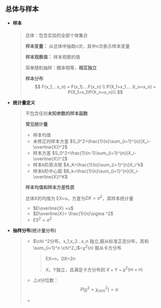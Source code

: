 ## 总体与样本

- #### **样本**

  > 总体：包含实验的全部个体集合
  >
  > **样本变量：** 从总体中抽取n次，其中n次表示样本变量
  >
  > **样本观察值：** 样本观察的值
  >
  > 简单随机抽样：概率相等，**相互独立**
  >
  > **样本分布**
  > $$
  > F(x_1,...x_n) = F(x_1)....F(x_n) \\
  >  P(X_1=x_1.....X_n=x_n) = P(X_1=x_1)P(X_n=x_n)\\
  > $$

- **统计量定义**

  > 不包含任何**未知参数的样本函数**
  >
  > 
  >
  > **常见统计量**
  >
  > - 样本均值
  > - 未修正的样本方差        $S_0^2=\frac{1}{n}\sum_{i=1}^{n}(X_i-\overline{X})^2$
  > - 样本方差    $S_0^2=\frac{1}{n-1}\sum_{i=1}^{n}(X_i-\overline{X})^2$
  > - 样本k阶原点矩    $A_K=\frac{1}{n}\sum_{i=1}^{n}X_i^k$
  > - 样本k阶中心距     $B_k=\frac{1}{n}\sum_{i=1}^{n}(X_i-\overline{X})^K$
  >
  >  
  >
  > **样本均值和样本方差性质**
  >
  > 总体X的均值为 EX=u，方差为$DX=\sigma ^2$，其样本统计量
  >
  > - $E\overline{X} =u$
  > - $D\overline{X}= \frac{1}{n}\sigma ^2$
  > - $ES^2=\sigma^2$

- **抽样分布**(统计量分布)

  > - $\chi ^2分布，x_1,x_2...x_n 独立,服从标准正态分布，其和 \sum_{i=1}^n \chi^2_i$~$\chi^2(n)$   服从卡方分布
  >
  >   > EX=n，DX=2n
  >   >
  >   > X，Y独立，且满足卡方分布则 $X+Y$ ~ $\chi^2(m+n)$
  >
  > - 上$\alpha$分位数： 
  >   $$
  >   P(\chi^2 > \chi^2_{\alpha (n)}) = \alpha
  >   $$
  >
  > - 